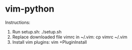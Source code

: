 # vim-python
Instructions:

1) Run setup.sh:
   ./setup.sh
2) Replace downloaded file vimrc in ~/.vim:
   cp vimrc ~/.vim
3) Install vim plugins:
   vim +PluginInstall

